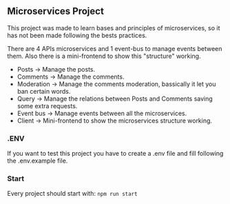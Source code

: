 ## Microservices Project

This project was made to learn bases and principles of microservices, so it has not been made following the bests practices.

There are 4 APIs microservices and 1 event-bus to manage events between them. Also there is a mini-frontend to show this "structure" working.
* Posts -> Manage the posts.
* Comments -> Manage the comments.
* Moderation -> Manage the comments moderation, bassically it let you ban certain words. 
* Query -> Manage the relations between Posts and Comments saving some extra requests.
* Event bus -> Manage events between all the microservices.
* Client -> Mini-frontend to show the microservices structure working.


### .ENV
If you want to test this project you have to create a .env file and fill following the .env.example file.

### Start
Every project should start with:
```npm run start```